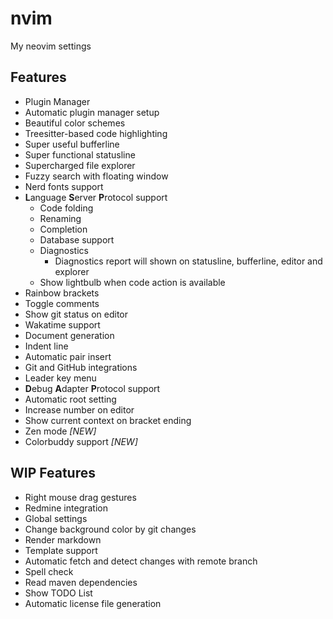 # nvim
My neovim settings

## Features

- Plugin Manager
- Automatic plugin manager setup
- Beautiful color schemes
- Treesitter-based code highlighting
- Super useful bufferline
- Super functional statusline
- Supercharged file explorer
- Fuzzy search with floating window
- Nerd fonts support
- **L**anguage **S**erver **P**rotocol support
	- Code folding
	- Renaming
	- Completion
	- Database support
	- Diagnostics
		- Diagnostics report will shown on statusline, bufferline, editor and explorer
	- Show lightbulb when code action is available
- Rainbow brackets
- Toggle comments
- Show git status on editor
- Wakatime support
- Document generation
- Indent line
- Automatic pair insert
- Git and GitHub integrations
- Leader key menu
- **D**ebug **A**dapter **P**rotocol support
- Automatic root setting
- Increase number on editor
- Show current context on bracket ending
- Zen mode *[NEW]*
- Colorbuddy support *[NEW]*

## WIP Features

- Right mouse drag gestures
- Redmine integration
- Global settings
- Change background color by git changes
- Render markdown
- Template support
- Automatic fetch and detect changes with remote branch
- Spell check
- Read maven dependencies
- Show TODO List
- Automatic license file generation

